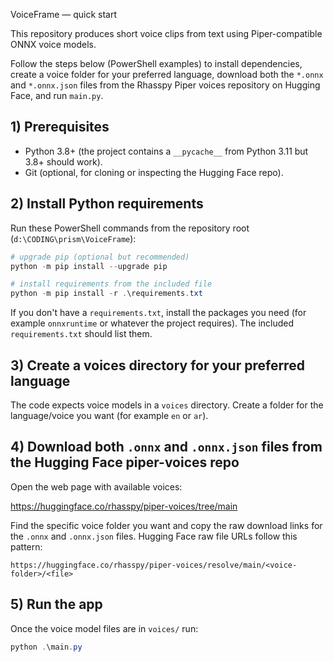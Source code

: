 VoiceFrame — quick start

This repository produces short voice clips from text using Piper-compatible ONNX voice models.

Follow the steps below (PowerShell examples) to install dependencies, create a voice folder for your preferred language, download both the `*.onnx` and `*.onnx.json` files from the Rhasspy Piper voices repository on Hugging Face, and run `main.py`.

## 1) Prerequisites

- Python 3.8+ (the project contains a `__pycache__` from Python 3.11 but 3.8+ should work).
- Git (optional, for cloning or inspecting the Hugging Face repo).

## 2) Install Python requirements

Run these PowerShell commands from the repository root (`d:\CODING\prism\VoiceFrame`):

```powershell
# upgrade pip (optional but recommended)
python -m pip install --upgrade pip

# install requirements from the included file
python -m pip install -r .\requirements.txt
```

If you don't have a `requirements.txt`, install the packages you need (for example `onnxruntime` or whatever the project requires). The included `requirements.txt` should list them.

## 3) Create a voices directory for your preferred language

The code expects voice models in a `voices` directory. Create a folder for the language/voice you want (for example `en` or `ar`).

## 4) Download both `.onnx` and `.onnx.json` files from the Hugging Face piper-voices repo

Open the web page with available voices:

https://huggingface.co/rhasspy/piper-voices/tree/main

Find the specific voice folder you want and copy the raw download links for the `.onnx` and `.onnx.json` files. Hugging Face raw file URLs follow this pattern:

```
https://huggingface.co/rhasspy/piper-voices/resolve/main/<voice-folder>/<file>
```


## 5) Run the app

Once the voice model files are in `voices/` run:

```powershell
python .\main.py
```
